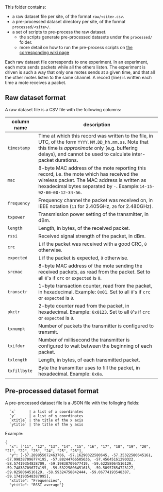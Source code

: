 This folder contains:

* a raw dataset file per site, of the format `raw/<site>.csv`.
* a pre-processed dataset directory per site, of the format `processed/<site>/`.
* a set of scripts to pre-process the raw dataset.
  * the scripts generate pre-processed datasets under the `processed/` folder.
  * more detail on how to run the pre-process scripts on [the corresponding wiki page](https://github.com/openwsn-berkeley/mercator/wiki/Preprocess-a-dataset)

Each raw dataset file corresponds to one experiment. In an experiment, each mote sends packets while all the others listen. The experiment is driven is such a way that only one motes sends at a given time, and that all the other motes listen to the same channel. A record (line) is written each time a mote receives a packet.

## Raw dataset format

A raw dataset file is a CSV file with the following columns:

column name  | description
-------------|------------
`timestamp`  | Time at which this record was written to the file, in UTC, of the form `YYYY.MM.DD_hh.mm.ss`. Note that this time is _approximate_ only (e.g. buffering delays), and cannot be used to calculate inter-packet durations.
`mac`        | 8-byte MAC address of the mote reporting this record, i.e. the mote which has received the wireless packet. The MAC address is written as hexadecimal bytes separated by `-`. Example:`14-15-92-00-00-12-34-56`.
`frequency`  | Frequency channel the packet was received on, in IEEE notation (`11` for 2.405GHz, `26` for 2.480GHz).
`txpower`    | Transmission power setting of the transmitter, in dBm.
`length`     | Length, in bytes, of the received packet.
`rssi`       | Received signal strength of the packet, in dBm.
`crc`        | `1` if the packet was received with a good CRC, `0` otherwise.
`expected`   | `1` if the packet is expected, `0` otherwise.
`srcmac`     | 8-byte MAC address of the mote sending the received packets, as read from the packet. Set to all `0`'s if `crc` or `expected` is `0`.
`transctr`   | 1-byte transaction counter, read from the packet, in hexadecimal. Example: `0x01`. Set to all `0`'s if `crc` or `expected` is `0`.
`pkctr`      | 2-byte counter read from the packet, in hexadecimal. Example: `0x0123`. Set to all `0`'s if `crc` or `expected` is `0`.
`txnumpk`    | Number of packets the transmitter is configured to transmit.
`txifdur`    | Number of millisecond the transmitter is configured to wait between the beginning of each packet.
`txlength`   | Length, in bytes, of each transmitted packet.
`txfillbyte` | Byte the transmitter uses to fill the packet, in hexadecimal. Example: `0x0a`.

## Pre-processed dataset format

A pre-processed dataset file is a JSON file with the folloging fields:
```
  `x`      | a list of x coordinates
  `y`      | a list of y coordinates
  `xtitle` | the title of the x axis
  `ytitle` | the title of the y axis
```

Example:
```
{
  "x": ["11", "12", "13", "14", "15", "16", "17", "18", "19", "20", "21", "22", "23", "24", "25", "26"],
  "y": [-57.289855072463766, -57.16290322580645, -57.35322580645161, -57.998387096774195, -57.88244766505636, -57.45645161290322, -58.57419354838709, -59.19838709677419, -59.62258064516129, -59.748387096774195, -59.53225806451613, -59.58957654723127, -59.0258064516129, -58.59324758842444, -59.06774193548387, -59.174193548387095],
  "xtitle": "Frequencies",
  "ytitle": "RSSI average"}
```
